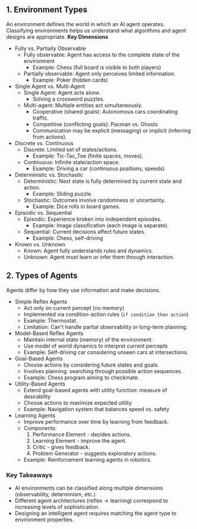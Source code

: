 ## 1. Environment Types
An environment defines the world in which an AI agent operates. Classifying environments helps us understand what algorithms and agent designs are appropriate.
**Key Dimensions**
- Fully vs. Partially Observable
	- Fully observable: Agent has access to the complete state of the environment
		- Example: Chess (full board is visible to both players)
	- Partially observable: Agent only perceives limited information.
		- Example: Poker (hidden cards)
- Single Agent vs. Multi-Agent
	- Single Agent: Agent acts alone.
		- Solving a crossword puzzles.
	- Multi-agent: Multiple entities act simultaneously.
		- Cooperative (shared goals): Autonomous cars coordinating traffic.
		- Competitive (conflicting goals): Pacman vs. Ghosts
		- Communication may be explicit (messaging) or implicit (inferring from actions).
- Discrete vs. Continuous
	- Discrete: Limited set of states/actions.
		- Example: Tic-Tac_Toe (finite spaces, moves).
	- Continuous: Infinite state/action space.
		- Example: Driving a car (continuous positions, speeds)
- Deterministic vs. Stochastic
	- Deterministic: Next state is fully determined by current state and action.
		- Example: Sliding puzzle.
	- Stochastic: Outcomes involve randomness or uncertainty.
		- Example: Dice rolls in board games.
- Episodic vs. Sequential
	- Episodic: Experience broken into independent episodes.
		- Example: Image classification (each image is separate).
	- Sequential: Current decisions affect future states.
		- Example: Chess, self-driving
- Known vs. Unknown
	- Known: Agent fully understands rules and dynamics.
	- Unknown: Agent must learn or infer them through interaction.

## 2. Types of Agents
Agents differ by how they use information and make decisions.
- Simple Reflex Agents
	- Act only on current percept (no memory)
	- Implemented via condition-action rules (`if condition then action`)
	- Example: Thermostat.
	- Limitation: Can't handle partial observability or long-term planning.
- Model-Based Reflex Agents
	- Maintain internal state (memory) of the environment.
	- Use model of world dynamics to interpret current percepts
	- Example: Self-driving car considering unseen cars at intersections.
- Goal-Based Agents
	- Choose actions by considering future states and goals.
	- Involves planning: searching through possible action sequences.
	- Example: Chess program aiming to checkmate.
- Utility-Based Agents
	- Extend goal-based agents with utility function: measure of desirability
	- Choose actions to maximize expected utility
	- Example: Navigation system that balances speed vs. safety
- Learning Agents
	- Improve performance over time by learning from feedback.
	- Components:
		1. Performance Element - decides actions.
		2. Learning Element - improve the agent.
		3. Critic - gives feedback.
		4. Problem Generator - suggests exploratory actions.
	- Example: Reinforcement learning agents in robotics.

### Key Takeaways
- AI environments can be classified along multiple dimensions (observability, determinism, etc.)
- Different agent architectures (reflex -> learning) correspond to increasing levels of sophistication.
- Designing an intelligent agent requires matching the agent type to environment properties.

